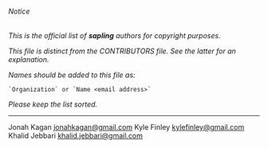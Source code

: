 ###### Notice

*This is the official list of **sapling** authors for copyright purposes.*

*This file is distinct from the CONTRIBUTORS file. See the latter for an
explanation.*

*Names should be added to this file as:*

	`Organization` or `Name <email address>`

*Please keep the list sorted.*

* * *

Jonah Kagan <jonahkagan@gmail.com>
Kyle Finley <kylefinley@gmail.com>
Khalid Jebbari <khalid.jebbari@gmail.com>

